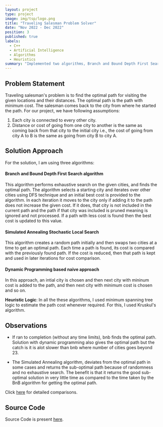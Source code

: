 ```yaml
---
layout: project
type: project
image: img/tsp/logo.png
title: "Traveling Salesman Problem Solver"
date: "Nov 2022 - Dec 2022"
position: 3
published: true
labels:
  - C++
  - Artificial Intelligence
  - Algorithms
  - Heuristics
summary: "Implemented two algorithms, Branch and Bound Depth First Search (DFS) with a heuristic and Simulated Annealing Stochastic Local Search, to find the optimal path. These algorithms utilize different strategies to efficiently explore the search space and find the best solution. The Branch and Bound DFS algorithm incorporates a heuristic function to guide the search, while Simulated Annealing employs a stochastic approach to overcome local optima and explore the solution space more effectively. By leveraging these algorithms, I aimed to achieve optimal path finding results."
---
```


## Problem Statement
Traveling salesman's problem is to find the optimal path for visiting the given locations and their
distances. The optimal path is the path with minimum cost. The salesman comes back to the city from
where he started the path. For our project, we have following assumptions:
1. Each city is connected to every other city.
2. Distance or cost of going from one city to another is the same as coming back from that city to
the initial city i.e., the cost of going from city A to B is the same as going from city B to city A.

## Solution Approach
For the solution, I am using three algorithms:

#### Branch and Bound Depth First Search algorithm
This algorithm performs exhaustive search on the given cities, and finds the optimal path. The algorithm selects a starting city and iterates over other cities using DFS technique and an initial best cost is provided to the algorithm. In each iteration it moves to the city only if adding it to the path does not increase the given cost. If it does, that city is not included in the current path and the path if that city was included is pruned meaning is ignored and not processed. If a path with less cost is found then the best cost is updated to this value.

#### Simulated Annealing Stochastic Local Search
This algorithm creates a random path initially and then swaps two cities at a time to get an optimal path. Each time a path is found, its cost is compared with the previously found path. If the cost is reduced, then that path is kept and used in later iterations for cost comparison.

#### Dynamic Programming based naive approach
In this approach, an intial city is chosen and then next city with mininum cost is added to the path, and then next city with minimum cost is chosen and so on.

**Heuristic Logic**: 
In all the these algorithms, I used minimum spanning tree logic to estimate the path cost whenever required. For this, I used Kruskul's algorithm.

## Observations

- If ran to completion (without any time limits), bnb finds the optimal path. Solution with dynamic programming also gives the optimal path but the catch is it is alot slower than bnb where number of cities goes beyond 23.

- The Simulated Annealing algorithm, deviates from the optimal path in some cases and returns the sub-optimal path because of randomness and no exhaustive search. The benefit is that it returns the good sub-optimal solution in very little time as compared to the time taken by the BnB algorithm for getting the optimal path.

Click [here](https://github.com/pallavi-garg/Travelling-Salesman-Problem#observations-and-results) for detailed comparisons.

## Source Code
Source Code is present [here](https://github.com/pallavi-garg/Travelling-Salesman-Problem).

